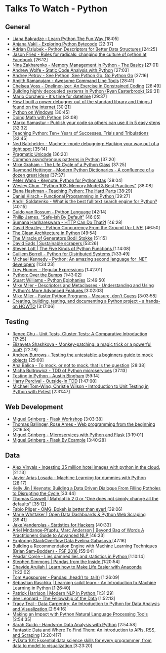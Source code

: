 # Talks To Watch - Python

## General

- [Liana Bakradze - Learn Python The Fun Way ](https://www.youtube.com/watch?v=_KkPcHKbE4I) [18:05]
- [Anjana Vakil - Exploring Python Bytecode](https://www.youtube.com/watch?v=GNPKBICTF2w) [22:37]
- [Adrian Dziubek - Python Descriptors for Better Data Structures ](https://www.youtube.com/watch?v=ZbmPBey_6kk) [24:25]
- [Jason Fried - Rules for radicals: changing the culture of python at Facebook](https://www.youtube.com/watch?v=hFONj6r3aB8) [26:12]
- [Nina Zakharenko - Memory Management in Python - The Basics](https://www.youtube.com/watch?v=F6u5rhUQ6dU) [27:01]
- [Andrew Wolfe - Static Code Analysis with Python](https://www.youtube.com/watch?v=mfXIJ-Fu5Fw) [27:03]
- [Andrey Petrov - See Python, See Python Go, Go Python Go](https://www.youtube.com/watch?v=CkDwb5koRTc) [27:16]
- [Amjith Ramanujam - Awesome Command Line Tools](https://www.youtube.com/watch?v=hJhZhLg3obk) [28:41]
- [Chelsea Voss - Oneliner-izer: An Exercise in Constrained Coding](https://www.youtube.com/watch?v=DsUxuz_Rt8g) [28:49]
- [Building highly decoupled systems in Python (Ryan Easterbrook) ](https://www.youtube.com/watch?v=3MEsh44XZDo) [29:31]
- [Mario Corchero - It's time for datetime](https://www.youtube.com/watch?v=2BRdKf6WYIQ) [29:37]
- [How I built a power debugger out of the standard library and things I found on the internet ](https://www.youtube.com/watch?v=g8kF9tuYZ6s) [30:21]
- [Python on Windows](https://www.youtube.com/watch?v=ItVmOZll4Pg) [30:45]
- [Doing Math with Python](https://www.youtube.com/watch?v=XJOt4QQgx0A) [32:08]
- [Marko Samastur - Publish your code so others can use it in 5 easy steps](https://www.youtube.com/watch?v=Ksiim1Crvvc) [32:32]
- [Teaching Python: Ten+ Years of Successes, Trials and Tribulations](https://www.youtube.com/watch?v=7oIwVjEVn0c) [32:45]
- [Ned Batchelder - Machete-mode debugging: Hacking your way out of a tight spot](https://www.youtube.com/watch?v=bAcfPzxB3dk) [35:14]
- [Pragmatic Unicode](http://nedbatchelder.com/text/unipain.html)  [36:20]
- [Common asynchronous patterns in Python](https://www.youtube.com/watch?v=jq2IFUQRbGo) [37:20]
- [Mike Graham - The Life Cycle of a Python Class](https://www.youtube.com/watch?v=kZtC_4Ecq1Y) [37:25]
- [Raymond Hettinger - Modern Python Dictionaries - A confluence of a dozen great ideas](https://www.youtube.com/watch?v=npw4s1QTmPg) [37:37]
- [Peter Wang - Keynote: Python for Pythonistas](https://www.youtube.com/watch?v=JvDKFcoTD0g) [38:04]
- [Wesley Chun, "Python 103: Memory Model & Best Practices"](https://www.youtube.com/watch?v=SiXyyOA6RZg) [38:08]
- [Elana Hashman - Teaching Python: The Hard Parts](https://www.youtube.com/watch?v=CjYEpVNbM-s) [38:29]
- [Daniel Kirsch - Functional Programming in Python ](https://www.youtube.com/watch?v=r2eZ7lhqzNE) [39:27]
- [Andrii Soldatenko - What is the best full text search engine for Python? ](https://www.youtube.com/watch?v=Dq4ubrwMl9U) [40:15]
- [Guido van Rossum - Python Language](https://www.youtube.com/watch?v=YgtL4S7Hrwo) [42:14]
- [Philip James, "Safe-ish By Default"](https://www.youtube.com/watch?v=egXUKENoJA0) [46:05]
- [Sumana Harihareswara - HTTP Can Do That?!](https://www.youtube.com/watch?v=HsLrXt2l-kg) [46:28]
- [David Beazley - Python Concurrency From the Ground Up: LIVE!](https://www.youtube.com/watch?v=MCs5OvhV9S4) [46:50]
- [The Clean Architecture in Python](https://www.youtube.com/watch?v=DJtef410XaM) [49:54]
- [The Miracle of Generators Bodil Stokke](https://www.youtube.com/watch?v=6mCkLZ0cwAI) [51:15]
- [David Eads | Sustainable scrapers ](https://www.youtube.com/watch?v=ECM-a8Y_OjY) [53:26]
- [Steven Lott | The Five Kinds of Python Functions ](https://www.youtube.com/watch?v=pK8NCdfYq-M) [1:14:08]
- [Guillem Borrell - Python for Distributed Systems ](https://www.youtube.com/watch?v=cYMfc3vgns8) [1:33:49]
- [Michael Kennedy - Python: An amazing second language for .NET developers](https://www.youtube.com/watch?v=sLlSB_XFY8Q) [1:34:23]
- [Trey Hunner - Regular Expressions](https://www.youtube.com/watch?v=W4ReH9IPH-Q) [1:42:01]
- [Python: Over the Bumps](https://www.youtube.com/watch?v=8YaYQXtD9vw) [1:43:02]
- [Stuart Williams - Python Epiphanies](https://www.youtube.com/watch?v=6inqFd1bUkE) [2:49:50]
- [Mike Mller - Descriptors and Metaclasses - Understanding and Using Python's More Advanced Features ](https://www.youtube.com/watch?v=7PzeZQGVPKc) [3:02:03]
- [Mike Mller - Faster Python Programs - Measure, don't Guess](https://www.youtube.com/watch?v=JDSGVvMwNM8) [3:03:58]
- [Creating, building, testing, and documenting a Python project - a hands-on HOWTO](https://www.youtube.com/watch?v=SUt3wT43AeM) [3:17:06]

## Testing

- [Renee Chu - Unit Tests, Cluster Tests: A Comparative Introduction](https://www.youtube.com/watch?v=VBIufBZiw9Y) [17:25]
- [Elizaveta Shashkova - Monkey-patching: a magic trick or a powerful tool?](https://www.youtube.com/watch?v=ZpJxwpyJpq4) [22:18]
- [Andrew Burrows - Testing the untestable: a beginners guide to mock objects](https://www.youtube.com/watch?v=jsjParCB7BU) [25:00]
- [Ana Balica - To mock, or not to mock, that is the question](https://www.youtube.com/watch?v=KYG5C1CEkOk) [28:38]
- [Micha Bultrowicz - TDD of Python microservices](https://www.youtube.com/watch?v=d-ka10jngQQ) [37:13]
- [Testing in Python - Austin Bingham](https://vimeo.com/208800416) [59:14]
- [Harry Percival - Outside-In TDD](https://www.youtube.com/watch?v=6zQAu23bKF8) [1:47:00]
- [Michael Tom-Wing, Christie Wilson - Introduction to Unit Testing in Python with Pytest](https://www.youtube.com/watch?v=UPanUFVFfzY) [2:31:47]

## Web Development

- [Miguel Grinberg - Flask Workshop](https://www.youtube.com/watch?v=DIcpEg77gdE) [3:03:38]
- [Thomas Ballinger, Rose Ames - Web programming from the beginning](https://www.youtube.com/watch?v=a77fm3qdyj8) [3:16:58]
- [Miguel Grinberg - Microservices with Python and Flask](https://www.youtube.com/watch?v=nrzLdMWTRMM) [3:19:01]
- [Miguel Grinberg - Flask By Example](https://www.youtube.com/watch?v=FGrIyBDQLPg) [3:40:28]
## Data

- [Alex Vinyals - Ingesting 35 million hotel images with python in the cloud.](https://www.youtube.com/watch?v=Rz7DsPcc34w) [21:13]
- [Javier Arias Losada - Machine Learning for dummies with Python ](https://www.youtube.com/watch?v=dIE4WTqrq_0) [28:17]
- [Kelly Jin | Keynote: Building a Data Driven Dialogue From Filling Potholes to Disrupting the Cycle ](https://www.youtube.com/watch?v=NmhX0JJD-og) [33:44]
- [Thomas Caswell | Matplotlib 2 0 or "One does not simply change all the defaults" ](https://www.youtube.com/watch?v=wwUIEflrTCk) [35:12]
- [Fabio Pliger - OMG, Bokeh is better than ever! ](https://www.youtube.com/watch?v=T3vPQrUrRgs) [39:06]
- [Marie Whittaker | Open Data Dashboards & Python Web Scraping ](https://www.youtube.com/watch?v=kc676iLvib8) [39:41]
- [Jake Vanderplas - Statistics for Hackers](https://www.youtube.com/watch?v=L5GVOFAYi8k) [40:33]
- [Ariel Mndange-Pfupfu, Marc Anderson | Beyond Bag of Words A Practitioners Guide to Advanced NLP ](https://www.youtube.com/watch?v=YWzFxRZPEyU) [46:23]
- [Exploring StackOverflow Data Evelina Gabasova ](https://www.youtube.com/watch?v=qlKZKN7il7c) [47:16]
- [Building a Recommendation Engine with Machine Learning Techniques (Brian Sam-Bodden) - FSF 2016 ](https://www.youtube.com/watch?v=SRnM_P_ygqI) [55:04]
- [Peadar Coyle - Lies damned lies and statistics in Python ](https://www.youtube.com/watch?v=YUh46N-SZ34) [1:10:14]
- [Stephen Simmons | Pandas from the Inside ](https://www.youtube.com/watch?v=CowlcrtSyME) [1:20:54]
- [Dhavide Aruliah | Learn how to Make Life Easier with Anaconda ](https://www.youtube.com/watch?v=LjQlmee58hg) [1:22:02]
- [Tom Augspurger - Pandas: .head() to .tail()](https://www.youtube.com/watch?v=7vuO9QXDN50) [1:26:09]
- [Sebastian Raschka | Learning scikit learn - An Introduction to Machine Learning in Python ](https://www.youtube.com/watch?v=9fOWryQq9J8) [1:26:40]
- [Patrick Harrison | Modern NLP in Python ](https://www.youtube.com/watch?v=6zm9NC9uRkk) [1:31:29]
- [Sev Leonard - The Fellowship of the Data](https://www.youtube.com/watch?v=n4VLLQXF_9Y) [1:52:13]
- [Tracy Teal - Data Carpentry: An Introduction to Python for Data Analysis and Visualization ](https://www.youtube.com/watch?v=Ws34Ho-1aDs) [2:54:16]
- [Making an Impact with Python Natural Language Processing Tools](https://www.youtube.com/watch?v=jSdkFSg9oW8) [2:54:35]
- [Sarah Guido - Hands-on Data Analysis with Python](https://www.youtube.com/watch?v=L4Hbv4ugUWk) [2:54:58]
- [Fantastic Data and Where To Find Them: An introduction to APIs, RSS, and Scraping](https://www.youtube.com/watch?v=A42voDYkFZw) [3:20:417]
- [PyData 101: Essential data science skills for every programmer, from data to model to visualization ](https://www.youtube.com/watch?v=rudYHNAGbdk) [3:23:20]